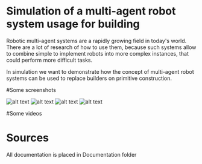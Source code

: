 # Simulation of a multi-agent robot system usage for building 
Robotic multi-agent systems are a rapidly growing field in today's world. There are a lot of research of how to use them, because such systems allow to combine simple to implement robots into more complex instances, that could perform more difficult tasks. 

In simulation we want to demonstrate how the concept of multi-agent robot systems can be used to replace builders on primitive construction.

#Some screenshots

![alt text](https://i.imgur.com/MP7DZFh.png)
![alt text](https://i.imgur.com/Hpw1Xst.png)
![alt text](https://i.imgur.com/ew4yKkw.png)
![alt text](https://i.imgur.com/gGxgxmS.png)


#Some videos


# Sources 
All documentation is placed in Documentation folder

